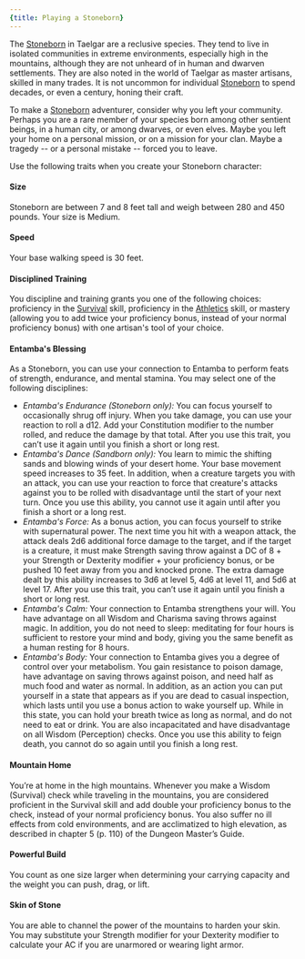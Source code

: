 ```yaml
---
{title: Playing a Stoneborn}
---
```


The [Stoneborn](<../../../species/children-of-the-embodied-gods/stoneborn/stoneborn.md>) in Taelgar are a reclusive species. They tend to live in isolated communities in extreme environments, especially high in the mountains, although they are not unheard of in human and dwarven settlements. They are also noted in the world of Taelgar as master artisans, skilled in many trades. It is not uncommon for individual [Stoneborn](<../../../species/children-of-the-embodied-gods/stoneborn/stoneborn.md>) to spend decades, or even a century, honing their craft. 

To make a [Stoneborn](<../../../species/children-of-the-embodied-gods/stoneborn/stoneborn.md>) adventurer, consider why you left your community. Perhaps you are a rare member of your species born among other sentient beings, in a human city, or among dwarves, or even elves. Maybe you left your home on a personal mission, or on a mission for your clan. Maybe a tragedy -- or a personal mistake -- forced you to leave. 

Use the following traits when you create your Stoneborn character:

#### Size
Stoneborn are between 7 and 8 feet tall and weigh between 280 and 450 pounds. Your size is Medium.

#### Speed
Your base walking speed is 30 feet.

#### Disciplined Training
You discipline and training grants you one of the following choices: proficiency in the [Survival](https://www.dndbeyond.com/compendium/rules/basic-rules/using-ability-scores#Survival) skill, proficiency in the [Athletics](https://www.dndbeyond.com/compendium/rules/basic-rules/using-ability-scores#Athletics) skill, or mastery (allowing you to add twice your proficiency bonus, instead of your normal proficiency bonus) with one artisan's tool of your choice.

#### Entamba's Blessing

As a Stoneborn, you can use your connection to Entamba to perform feats of strength, endurance, and mental stamina. You may select one of the following disciplines:

- _Entamba's Endurance (Stoneborn only):_ You can focus yourself to occasionally shrug off injury. When you take damage, you can use your reaction to roll a d12. Add your Constitution modifier to the number rolled, and reduce the damage by that total. After you use this trait, you can’t use it again until you finish a short or long rest.
- _Entamba's Dance (Sandborn only):_ You learn to mimic the shifting sands and blowing winds of your desert home. Your base movement speed increases to 35 feet. In addition, when a creature targets you with an attack, you can use your reaction to force that creature's attacks against you to be rolled with disadvantage until the start of your next turn. Once you use this ability, you cannot use it again until after you finish a short or a long rest.
- _Entamba's Force:_ As a bonus action, you can focus yourself to strike with supernatural power. The next time you hit with a weapon attack, the attack deals 2d6 additional force damage to the target, and if the target is a creature, it must make Strength saving throw against a DC of 8 + your Strength or Dexterity modifier + your proficiency bonus, or be pushed 10 feet away from you and knocked prone. The extra damage dealt by this ability increases to 3d6 at level 5, 4d6 at level 11, and 5d6 at level 17. After you use this trait, you can’t use it again until you finish a short or long rest.
- _Entamba's Calm:_ Your connection to Entamba strengthens your will. You have advantage on all Wisdom and Charisma saving throws against magic. In addition, you do not need to sleep: meditating for four hours is sufficient to restore your mind and body, giving you the same benefit as a human resting for 8 hours.
- _Entamba's Body:_ Your connection to Entamba gives you a degree of control over your metabolism. You gain resistance to poison damage, have advantage on saving throws against poison, and need half as much food and water as normal. In addition, as an action you can put yourself in a state that appears as if you are dead to casual inspection, which lasts until you use a bonus action to wake yourself up. While in this state, you can hold your breath twice as long as normal, and do not need to eat or drink. You are also incapacitated and have disadvantage on all Wisdom (Perception) checks. Once you use this ability to feign death, you cannot do so again until you finish a long rest. 

#### Mountain Home
You’re at home in the high mountains. Whenever you make a Wisdom (Survival) check while traveling in the mountains, you are considered proficient in the Survival skill and add double your proficiency bonus to the check, instead of your normal proficiency bonus. You also suffer no ill effects from cold environments, and are acclimatized to high elevation, as described in chapter 5 (p. 110) of the Dungeon Master’s Guide.

#### Powerful Build
You count as one size larger when determining your carrying capacity and the weight you can push, drag, or lift.

#### Skin of Stone
You are able to channel the power of the mountains to harden your skin. You may substitute your Strength modifier for your Dexterity modifier to calculate your AC if you are unarmored or wearing light armor.